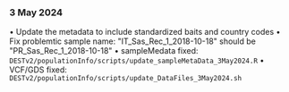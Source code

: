 ### 3 May 2024
  • Update the metadata to include standardized baits and country codes
  • Fix problemtic sample name: "IT_Sas_Rec_1_2018-10-18" should be "PR_Sas_Rec_1_2018-10-18"
  • sampleMedata fixed: `DESTv2/populationInfo/scripts/update_sampleMetaData_3May2024.R`
  • VCF/GDS fixed: `DESTv2/populationInfo/scripts/update_DataFiles_3May2024.sh`
